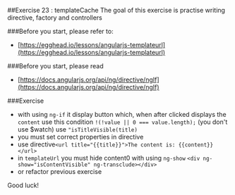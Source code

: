 ##Exercise 23 : templateCache
The goal of this exercise is practise writing directive, factory and controllers

###Before you start, please refer to:
* [https://egghead.io/lessons/angularjs-templateurl](https://egghead.io/lessons/angularjs-templateurl)

###Before you start, please read
* [https://docs.angularjs.org/api/ng/directive/ngIf](https://docs.angularjs.org/api/ng/directive/ngIf)


###Exercise
* with using ```ng-if``` it display button which, when after clicked displays the ```content``` use this condition ```!(!value || 0 === value.length);``` (you don't use $watch)
use ```"isTitleVisible(title)```
* you must set correct properties in directive
* use directive```<url title="{{title}}">The content is: {{content}}</url>```
* in ```templateUrl``` you must hide content0 with using ```ng-show``` ```<div ng-show="isContentVisible" ng-transclude></div>```
* or refactor previous exercise





Good luck!
